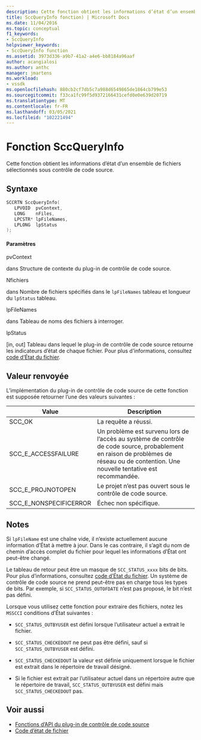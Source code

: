 ```yaml
---
description: Cette fonction obtient les informations d’état d’un ensemble de fichiers sélectionnés sous contrôle de code source.
title: SccQueryInfo fonction) | Microsoft Docs
ms.date: 11/04/2016
ms.topic: conceptual
f1_keywords:
- SccQueryInfo
helpviewer_keywords:
- SccQueryInfo function
ms.assetid: 3973d336-a9b7-41a2-a4e6-bb8184a96aaf
author: acangialosi
ms.author: anthc
manager: jmartens
ms.workload:
- vssdk
ms.openlocfilehash: 880cb2cf7db5c7a988d6549865de1864cb799e53
ms.sourcegitcommit: f33ca1fc99f5d9372166431cefd0e0e639d20719
ms.translationtype: MT
ms.contentlocale: fr-FR
ms.lasthandoff: 03/05/2021
ms.locfileid: "102221494"
---
```

# <a name="sccqueryinfo-function"></a>Fonction SccQueryInfo
Cette fonction obtient les informations d’état d’un ensemble de fichiers sélectionnés sous contrôle de code source.

## <a name="syntax"></a>Syntaxe

```cpp
SCCRTN SccQueryInfo(
   LPVOID  pvContext,
   LONG    nFiles,
   LPCSTR* lpFileNames,
   LPLONG  lpStatus
);
```

#### <a name="parameters"></a>Paramètres
 pvContext

dans Structure de contexte du plug-in de contrôle de code source.

 Nfichiers

dans Nombre de fichiers spécifiés dans le `lpFileNames` tableau et longueur du `lpStatus` tableau.

 lpFileNames

dans Tableau de noms des fichiers à interroger.

 lpStatus

[in, out] Tableau dans lequel le plug-in de contrôle de code source retourne les indicateurs d’état de chaque fichier. Pour plus d’informations, consultez [code d’État du fichier](../extensibility/file-status-code-enumerator.md).

## <a name="return-value"></a>Valeur renvoyée
 L’implémentation du plug-in de contrôle de code source de cette fonction est supposée retourner l’une des valeurs suivantes :

|Value|Description|
|-----------|-----------------|
|SCC_OK|La requête a réussi.|
|SCC_E_ACCESSFAILURE|Un problème est survenu lors de l’accès au système de contrôle de code source, probablement en raison de problèmes de réseau ou de contention. Une nouvelle tentative est recommandée.|
|SCC_E_PROJNOTOPEN|Le projet n’est pas ouvert sous le contrôle de code source.|
|SCC_E_NONSPECIFICERROR|Échec non spécifique.|

## <a name="remarks"></a>Notes
 Si `lpFileName` est une chaîne vide, il n’existe actuellement aucune information d’État à mettre à jour. Dans le cas contraire, il s’agit du nom de chemin d’accès complet du fichier pour lequel les informations d’État ont peut-être changé.

 Le tableau de retour peut être un masque de `SCC_STATUS_xxxx` bits de bits. Pour plus d’informations, consultez [code d’État du fichier](../extensibility/file-status-code-enumerator.md). Un système de contrôle de code source ne prend peut-être pas en charge tous les types de bits. Par exemple, si `SCC_STATUS_OUTOFDATE` n’est pas proposé, le bit n’est pas défini.

 Lorsque vous utilisez cette fonction pour extraire des fichiers, notez les `MSSCCI` conditions d’État suivantes :

- `SCC_STATUS_OUTBYUSER` est défini lorsque l’utilisateur actuel a extrait le fichier.

- `SCC_STATUS_CHECKEDOUT` ne peut pas être défini, sauf si `SCC_STATUS_OUTBYUSER` est défini.

- `SCC_STATUS_CHECKEDOUT` la valeur est définie uniquement lorsque le fichier est extrait dans le répertoire de travail désigné.

- Si le fichier est extrait par l’utilisateur actuel dans un répertoire autre que le répertoire de travail, `SCC_STATUS_OUTBYUSER` est défini mais `SCC_STATUS_CHECKEDOUT` pas.

## <a name="see-also"></a>Voir aussi
- [Fonctions d’API du plug-in de contrôle de code source](../extensibility/source-control-plug-in-api-functions.md)
- [Code d’état de fichier](../extensibility/file-status-code-enumerator.md)
